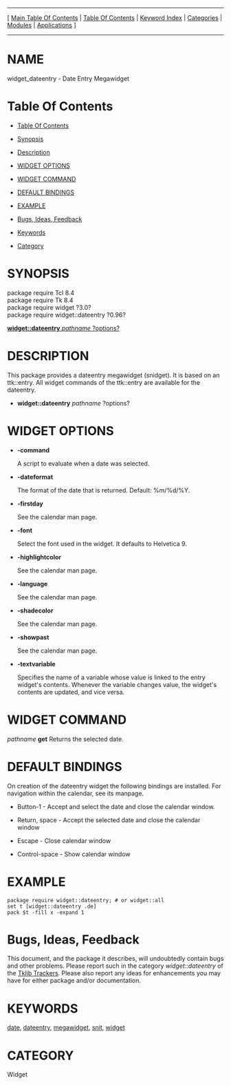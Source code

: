 
[//000000001]: # (widget\_dateentry \- Various megawidgets)
[//000000002]: # (Generated from file 'widget\_dateentry\.man' by tcllib/doctools with format 'markdown')
[//000000003]: # (widget\_dateentry\(n\) 0\.96 tklib "Various megawidgets")

<hr> [ <a href="../../../../toc.md">Main Table Of Contents</a> &#124; <a
href="../../../toc.md">Table Of Contents</a> &#124; <a
href="../../../../index.md">Keyword Index</a> &#124; <a
href="../../../../toc0.md">Categories</a> &#124; <a
href="../../../../toc1.md">Modules</a> &#124; <a
href="../../../../toc2.md">Applications</a> ] <hr>

# NAME

widget\_dateentry \- Date Entry Megawidget

# <a name='toc'></a>Table Of Contents

  - [Table Of Contents](#toc)

  - [Synopsis](#synopsis)

  - [Description](#section1)

  - [WIDGET OPTIONS](#section2)

  - [WIDGET COMMAND](#section3)

  - [DEFAULT BINDINGS](#section4)

  - [EXAMPLE](#section5)

  - [Bugs, Ideas, Feedback](#section6)

  - [Keywords](#keywords)

  - [Category](#category)

# <a name='synopsis'></a>SYNOPSIS

package require Tcl 8\.4  
package require Tk 8\.4  
package require widget ?3\.0?  
package require widget::dateentry ?0\.96?  

[__widget::dateentry__ *pathname* ?options?](#1)  

# <a name='description'></a>DESCRIPTION

This package provides a dateentry megawidget \(snidget\)\. It is based on an
ttk::entry\. All widget commands of the ttk::entry are available for the
dateentry\.

  - <a name='1'></a>__widget::dateentry__ *pathname* ?options?

# <a name='section2'></a>WIDGET OPTIONS

  - __\-command__

    A script to evaluate when a date was selected\.

  - __\-dateformat__

    The format of the date that is returned\. Default: %m/%d/%Y\.

  - __\-firstday__

    See the calendar man page\.

  - __\-font__

    Select the font used in the widget\. It defaults to Helvetica 9\.

  - __\-highlightcolor__

    See the calendar man page\.

  - __\-language__

    See the calendar man page\.

  - __\-shadecolor__

    See the calendar man page\.

  - __\-showpast__

    See the calendar man page\.

  - __\-textvariable__

    Specifies the name of a variable whose value is linked to the entry widget's
    contents\. Whenever the variable changes value, the widget's contents are
    updated, and vice versa\.

# <a name='section3'></a>WIDGET COMMAND

*pathname* __get__ Returns the selected date\.

# <a name='section4'></a>DEFAULT BINDINGS

On creation of the dateentry widget the following bindings are installed\. For
navigation within the calendar, see its manpage\.

  - Button\-1 \- Accept and select the date and close the calendar window\.

  - Return, space \- Accept the selected date and close the calendar window

  - Escape \- Close calendar window

  - Control\-space \- Show calendar window

# <a name='section5'></a>EXAMPLE

    package require widget::dateentry; # or widget::all
    set t [widget::dateentry .de]
    pack $t -fill x -expand 1

# <a name='section6'></a>Bugs, Ideas, Feedback

This document, and the package it describes, will undoubtedly contain bugs and
other problems\. Please report such in the category *widget::dateentry* of the
[Tklib Trackers](http://core\.tcl\.tk/tklib/reportlist)\. Please also report
any ideas for enhancements you may have for either package and/or documentation\.

# <a name='keywords'></a>KEYWORDS

[date](\.\./\.\./\.\./\.\./index\.md\#date),
[dateentry](\.\./\.\./\.\./\.\./index\.md\#dateentry),
[megawidget](\.\./\.\./\.\./\.\./index\.md\#megawidget),
[snit](\.\./\.\./\.\./\.\./index\.md\#snit), [widget](\.\./\.\./\.\./\.\./index\.md\#widget)

# <a name='category'></a>CATEGORY

Widget
